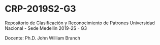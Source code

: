# CRP-2019S2-G3

Repositorio de Clasificación y Reconocimiento de Patrones
Universidad Nacional - Sede Medellin
2019-2S - G3

Docente: Ph.D. John William Branch